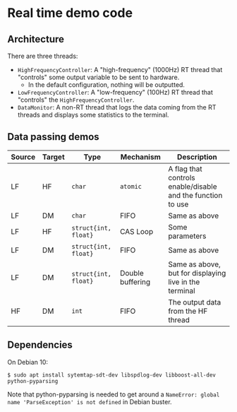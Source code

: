 Real time demo code
===================

Architecture
------------

There are three threads:

- `HighFrequencyController`: A "high-frequency" (1000Hz) RT thread that
  "controls" some output variable to be sent to hardware.
  - In the default configuration, nothing will be outputted.
- `LowFrequencyController`: A "low-frequency" (100Hz) RT thread that "controls"
  the `HighFrequencyController`.
- `DataMonitor`: A non-RT thread that logs the data coming from the RT threads
  and displays some statistics to the terminal.

Data passing demos
------------------

| Source | Target | Type | Mechanism | Description |
|--------|--------|------|-----------|-------------|
| LF     | HF     | `char` | `atomic` | A flag that controls enable/disable and the function to use |
| LF     | DM     | `char` | FIFO | Same as above |
| LF     | HF     | `struct{int, float}` | CAS Loop | Some parameters |
| LF     | DM     | `struct{int, float}` | FIFO | Same as above |
| LF     | DM     | `struct{int, float}` | Double buffering | Same as above, but for displaying live in the terminal |
| HF     | DM     | `int` | FIFO | The output data from the HF thread |

Dependencies
------------

On Debian 10:

```
$ sudo apt install sytemtap-sdt-dev libspdlog-dev libboost-all-dev python-pyparsing
```

Note that python-pyparsing is needed to get around a `NameError: global name
'ParseException' is not defined` in Debian buster.

